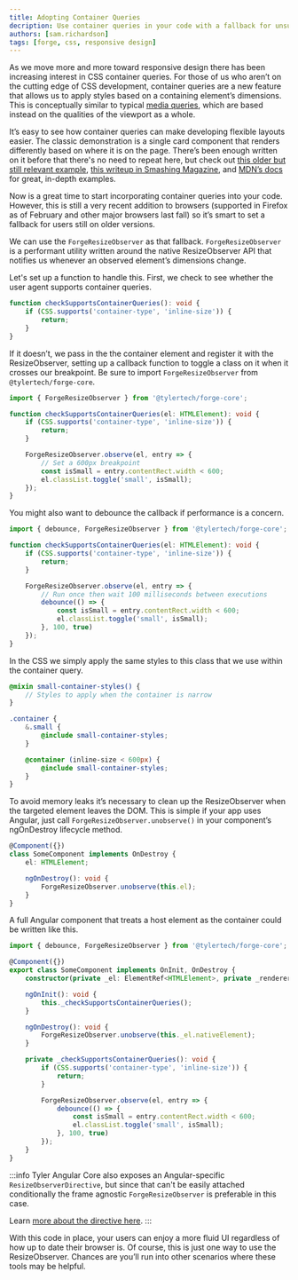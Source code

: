 ```yaml
---
title: Adopting Container Queries
decription: Use container queries in your code with a fallback for unsupported browsers.
authors: [sam.richardson]
tags: [forge, css, responsive design]
---
```


As we move more and more toward responsive design there has been increasing interest in CSS container queries. For those of us who aren’t on the cutting edge of CSS development, container queries are a new feature that allows us to apply styles based on a containing element’s dimensions. This is conceptually similar to typical [media queries](https://developer.mozilla.org/en-US/docs/Web/CSS/Media_Queries/Using_media_queries), which are based instead on the qualities of the viewport as a whole.

<!-- truncate -->

It’s easy to see how container queries can make developing flexible layouts easier. The classic demonstration is a single card component that renders differently based on where it is on the page. There’s been enough written on it before that there's no need to repeat here, but check out [this older but still relevant example](https://ishadeed.com/article/say-hello-to-css-container-queries/), [this writeup in Smashing Magazine](https://www.smashingmagazine.com/2021/05/complete-guide-css-container-queries/), and [MDN’s docs](https://developer.mozilla.org/en-US/docs/Web/CSS/CSS_Container_Queries) for great, in-depth examples.

Now is a great time to start incorporating container queries into your code. However, this is still a very recent addition to browsers (supported in Firefox as of February and other major browsers last fall) so it’s smart to set a fallback for users still on older versions.

We can use the `ForgeResizeObserver` as that fallback. `ForgeResizeObserver` is a performant utility written around the native ResizeObserver API that notifies us whenever an observed element’s dimensions change.

Let's set up a function to handle this. First, we check to see whether the user agent supports container queries.

```ts
function checkSupportsContainerQueries(): void {
    if (CSS.supports('container-type', 'inline-size')) {
        return;
    }
}
```

If it doesn’t, we pass in the the container element and register it with the ResizeObserver, setting up a callback function to toggle a class on it when it crosses our breakpoint. Be sure to import `ForgeResizeObserver` from `@tylertech/forge-core`.

```ts
import { ForgeResizeObserver } from '@tylertech/forge-core';

function checkSupportsContainerQueries(el: HTMLElement): void {
    if (CSS.supports('container-type', 'inline-size')) {
        return;
    }

    ForgeResizeObserver.observe(el, entry => {
        // Set a 600px breakpoint
        const isSmall = entry.contentRect.width < 600;
        el.classList.toggle('small', isSmall);
    });
}
```

You might also want to debounce the callback if performance is a concern.

```ts
import { debounce, ForgeResizeObserver } from '@tylertech/forge-core';

function checkSupportsContainerQueries(el: HTMLElement): void {
    if (CSS.supports('container-type', 'inline-size')) {
        return;
    }

    ForgeResizeObserver.observe(el, entry => {
        // Run once then wait 100 milliseconds between executions
        debounce(() => {
            const isSmall = entry.contentRect.width < 600;
            el.classList.toggle('small', isSmall);
        }, 100, true)
    });
}
```

In the CSS we simply apply the same styles to this class that we use within the container query.

```scss
@mixin small-container-styles() {
    // Styles to apply when the container is narrow
}

.container {
    &.small {
        @include small-container-styles;
    }

    @container (inline-size < 600px) {
        @include small-container-styles;
    }
}
```

To avoid memory leaks it’s necessary to clean up the ResizeObserver when the targeted element leaves the DOM. This is simple if your app uses Angular, just call `ForgeResizeObserver.unobserve()` in your component’s ngOnDestroy lifecycle method.

```ts
@Component({})
class SomeComponent implements OnDestroy {
    el: HTMLElement;

    ngOnDestroy(): void {
        ForgeResizeObserver.unobserve(this.el);
    }
}
```

A full Angular component that treats a host element as the container could be written like this.

```ts
import { debounce, ForgeResizeObserver } from '@tylertech/forge-core';

@Component({})
export class SomeComponent implements OnInit, OnDestroy {
    constructor(private _el: ElementRef<HTMLElement>, private _renderer: Renderer2) {}

    ngOnInit(): void {
        this._checkSupportsContainerQueries();
    }

    ngOnDestroy(): void {
        ForgeResizeObserver.unobserve(this._el.nativeElement);
    }

    private _checkSupportsContainerQueries(): void {
        if (CSS.supports('container-type', 'inline-size')) {
            return;
        }

        ForgeResizeObserver.observe(el, entry => {
            debounce(() => {
                const isSmall = entry.contentRect.width < 600;
                el.classList.toggle('small', isSmall);
            }, 100, true)
        });
    }
}
```

:::info
Tyler Angular Core also exposes an Angular-specific `ResizeObserverDirective`, but since that can't be easily attached conditionally the frame agnostic `ForgeResizeObserver` is preferable in this case.

Learn [more about the directive here](https://github.com/tyler-technologies/tyler-angular-core/blob/main/projects/core/src/lib/directives/resize-observer/README.md).
:::

With this code in place, your users can enjoy a more fluid UI regardless of how up to date their browser is. Of course, this is just one way to use the ResizeObserver. Chances are you’ll run into other scenarios where these tools may be helpful.